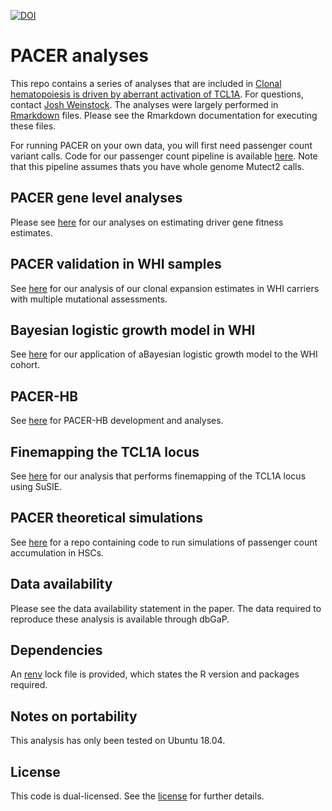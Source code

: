 [![DOI](https://zenodo.org/badge/501774779.svg)](https://zenodo.org/badge/latestdoi/501774779)

# PACER analyses

This repo contains a series of analyses that are included in [Clonal hematopoiesis is driven by aberrant activation of TCL1A](https://www.biorxiv.org/content/10.1101/2021.12.10.471810v1). 
For questions, contact [Josh Weinstock](jweinstk@umich.edu). The analyses were
largely performed in [Rmarkdown](https://rmarkdown.rstudio.com/) files. Please see the 
Rmarkdown documentation for executing these files. 

For running PACER on your own data, you will first need passenger count variant calls.
Code for our passenger count pipeline is available [here](https://github.com/weinstockj/passenger_count_variant_calling). Note that this pipeline assumes thats you have whole genome Mutect2 calls. 

## PACER gene level analyses
Please see [here](counts_by_gene.Rmd) for our analyses on estimating driver gene
fitness estimates. 

## PACER validation in WHI samples
See [here](new_clonal_expansion_estimates_evaluation.Rmd) for our analysis 
of our clonal expansion estimates in WHI carriers with multiple mutational
assessments. 

## Bayesian logistic growth model in WHI
See [here](expanded_WHI_cohort_analysis.Rmd) for our application of aBayesian logistic growth model to the WHI cohort. 

## PACER-HB
See [here](model_clone_growth.Rmd) for PACER-HB development and analyses. 

## Finemapping the TCL1A locus
See [here](finemapping_tcl1a.Rmd) for our analysis that performs finemapping
of the TCL1A locus using SuSIE. 

## PACER theoretical simulations
See [here](https://github.com/weinstockj/hsc_simulation) for a repo containing
code to run simulations of passenger count accumulation in HSCs. 

## Data availability
Please see the data availability statement in the paper. The data required to 
reproduce these analysis is available through dbGaP. 

## Dependencies
An [renv](https://github.com/rstudio/renv) lock file is provided, which 
states the R version and packages required. 

## Notes on portability
This analysis has only been tested on Ubuntu 18.04.

## License
This code is dual-licensed. See the [license](LICENSE.md) for further details. 
